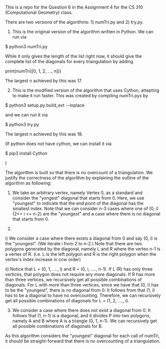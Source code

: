 This is a repo for the Question 6 in the Assignment 4 for the CS 310 (Computational Geometry) class.

There are two versions of the algorithms: 1) numTri.py and 2) try.py.

1) This is the original version of the algorithm written in Python. We can run via

$ python3 numTri.py

While it only gives the length of the list right now, it should give the complete list of the diagonals for every triangulation
by adding 

print(numTri([0, 1, 2, ..., n]))

The largest n achieved by this was 17.

2) This is the modified version of the algorithm that uses Cython, attepting to make it run faster. 
This was created by compiling numTri.pyx by

$ python3 setup.py build_ext --inplace

and we can run it via

$ python3 try.py

The largest n achieved by this was 18.

(If python does not have cython, we can install it via

$ pip3 install Cython

)


The algorithm is built so that there is no overcount of a triangulation. We justify the correctness of the algorithm by 
explaining the outline of the algorithm as following:

1) We take an arbitrary vertex, namely Vertex 0, as a standard and consider the "yongest" diagonal that starts from 0. 
Here, we use "youngest" to indicate that the end point of the diagonal has the smallest index. Note that we can consider n-3 cases
where one of (0, i) (2<= i <= n-2) are the "youngest" and a case where there is no diagonal that starts from 0. 

2) 
i) We consider a case where there exists a diagonal from 0 and say (0, i) is the "youngest". (We iterate i from 2 to n-2.) 
Note that there are two polygons generated by the diagonal, namely L and R where the vertex n-1 is a vertex of R. 
(i.e. L is the left polygon and R is the right polygon when the vertex's index increase in ccw order)

ii) Notice that L = (0, 1, ...., i) and R = (0, i, ...., n-1). If L (R) has only three vertices, 
that polygon does not require any more diagonals. If R has more than three vertices, we recursively get all possible 
combinations of diagonals. For L with more than three vertices, since we have that (0, i) has to be the "youngest", 
there is no diagonal from 0. It follows from that (1, i) has to be a diagonal to have no overcounting. 
Therefore, we can recursively get all possible combinations of diagonals for L = (1, 2, ...., i). 

3) We consider a case where there does not exist a diagonal from 0. It follows that (1, n-1) is a diagonal, and it divides P into 
two polygons, namely A and B where A is a triangle (0, 1, n-1). We can recursively get all possible 
combinations of diagonals for B. 

As this algorithm considers the "youngest" diagonal for each call of numTri, it should be straight-forward that there is
no overcounting of a triangulation.

